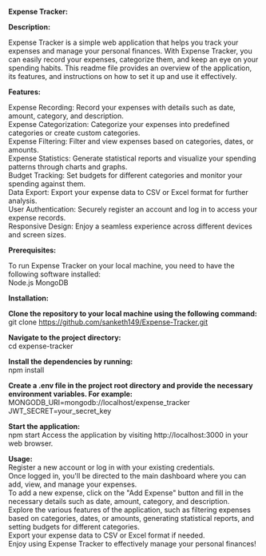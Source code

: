 **Expense Tracker:**  
  
**Description:** 
  
Expense Tracker is a simple web application that helps you track your expenses and manage your personal finances. With Expense Tracker, you can easily record your expenses, categorize them, and keep an eye on your spending habits. This readme file provides an overview of the application, its features, and instructions on how to set it up and use it effectively.
  
**Features:**
  
Expense Recording: Record your expenses with details such as date, amount, category, and description.  
Expense Categorization: Categorize your expenses into predefined categories or create custom categories.  
Expense Filtering: Filter and view expenses based on categories, dates, or amounts.  
Expense Statistics: Generate statistical reports and visualize your spending patterns through charts and graphs.  
Budget Tracking: Set budgets for different categories and monitor your spending against them.  
Data Export: Export your expense data to CSV or Excel format for further analysis.  
User Authentication: Securely register an account and log in to access your expense records.  
Responsive Design: Enjoy a seamless experience across different devices and screen sizes.  

**Prerequisites:**
  
To run Expense Tracker on your local machine, you need to have the following software installed:  
  Node.js
  MongoDB  
  
**Installation:**
  
**Clone the repository to your local machine using the following command:**  
  git clone https://github.com/sanketh149/Expense-Tracker.git  
  
**Navigate to the project directory:**  
  cd expense-tracker  
  
**Install the dependencies by running:**  
  npm install  
  
**Create a .env file in the project root directory and provide the necessary environment variables. For example:**  
  MONGODB_URI=mongodb://localhost/expense_tracker  
  JWT_SECRET=your_secret_key  
  
**Start the application:**  
npm start
Access the application by visiting http://localhost:3000 in your web browser.
  
**Usage:**  
Register a new account or log in with your existing credentials.  
Once logged in, you'll be directed to the main dashboard where you can add, view, and manage your expenses.  
To add a new expense, click on the "Add Expense" button and fill in the necessary details such as date, amount, category, and description.  
Explore the various features of the application, such as filtering expenses based on categories, dates, or amounts, generating statistical reports, and setting budgets for different categories.  
Export your expense data to CSV or Excel format if needed.  
Enjoy using Expense Tracker to effectively manage your personal finances!  
